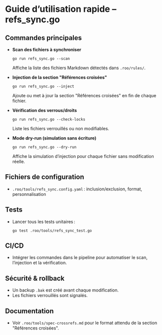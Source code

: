 # Guide d’utilisation rapide – refs_sync.go

## Commandes principales

- **Scan des fichiers à synchroniser**
  ```
  go run refs_sync.go --scan
  ```
  Affiche la liste des fichiers Markdown détectés dans `.roo/rules/`.

- **Injection de la section "Références croisées"**
  ```
  go run refs_sync.go --inject
  ```
  Ajoute ou met à jour la section "Références croisées" en fin de chaque fichier.

- **Vérification des verrous/droits**
  ```
  go run refs_sync.go --check-locks
  ```
  Liste les fichiers verrouillés ou non modifiables.

- **Mode dry-run (simulation sans écriture)**
  ```
  go run refs_sync.go --dry-run
  ```
  Affiche la simulation d’injection pour chaque fichier sans modification réelle.

## Fichiers de configuration

- `.roo/tools/refs_sync.config.yaml` : inclusion/exclusion, format, personnalisation

## Tests

- Lancer tous les tests unitaires :
  ```
  go test .roo/tools/refs_sync_test.go
  ```

## CI/CD

- Intégrer les commandes dans le pipeline pour automatiser le scan, l’injection et la vérification.

## Sécurité & rollback

- Un backup `.bak` est créé avant chaque modification.
- Les fichiers verrouillés sont signalés.

## Documentation

- Voir `.roo/tools/spec-crossrefs.md` pour le format attendu de la section "Références croisées".
